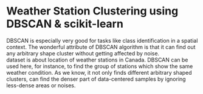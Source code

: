 # Weather Station Clustering using DBSCAN & scikit-learn

DBSCAN is especially very good for tasks like class identification in a spatial context. The wonderful attribute of DBSCAN algorithm is that it can find out any arbitrary shape cluster without getting affected by noise.
<br>
dataset is about location of weather stations in Canada. DBSCAN can be used here, for instance, to find the group of stations which show the same weather condition. As we know, it not only finds different arbitrary shaped clusters, can find the denser part of data-centered samples by ignoring less-dense areas or noises.
